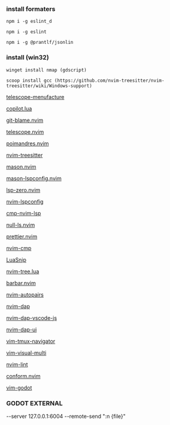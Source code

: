 ### install formaters
`npm i -g eslint_d`

`npm i -g eslint`

`npm i -g @prantlf/jsonlin`


### install (win32)
`winget install nmap (gdscript)`

`scoop install gcc (https://github.com/nvim-treesitter/nvim-treesitter/wiki/Windows-support)`

[telescope-menufacture](https://github.com/molecule-man/telescope-menufacture)

[copilot.lua](https://github.com/zbirenbaum/copilot.lua)

[git-blame.nvim](https://github.com/f-person/git-blame.nvim)

[telescope.nvim](https://github.com/nvim-telescope/telescope.nvim)

[poimandres.nvim](https://github.com/olivercederborg/poimandres.nvim)

[nvim-treesitter](https://github.com/nvim-treesitter/nvim-treesitter)

[mason.nvim](https://github.com/williamboman/mason.nvim)

[mason-lspconfig.nvim](https://github.com/williamboman/mason-lspconfig.nvim)

[lsp-zero.nvim](https://github.com/VonHeikemen/lsp-zero.nvim)

[nvim-lspconfig](https://github.com/neovim/nvim-lspconfig)

[cmp-nvim-lsp](https://github.com/hrsh7th/cmp-nvim-lsp)

[null-ls.nvim](https://github.com/jose-elias-alvarez/null-ls.nvim)

[prettier.nvim](https://github.com/MunifTanjim/prettier.nvim)

[nvim-cmp](https://github.com/hrsh7th/nvim-cmp)

[LuaSnip](https://github.com/L3MON4D3/LuaSnip)

[nvim-tree.lua](https://github.com/nvim-tree/nvim-tree.lua)

[barbar.nvim](https://github.com/romgrk/barbar.nvim)

[nvim-autopairs](https://github.com/windwp/nvim-autopairs)

[nvim-dap](https://github.com/mfussenegger/nvim-dap)

[nvim-dap-vscode-js](https://github.com/mxsdev/nvim-dap-vscode-js)

[nvim-dap-ui](https://github.com/rcarriga/nvim-dap-ui)

[vim-tmux-navigator](https:github.com/hristoomey/vim-tmux-navigator)

[vim-visual-multi](https:github.com/g979/vim-visual-multi)

[nvim-lint](https:github.com/fussenegger/nvim-lint)

[conform.nvim](https:github.com/tevearc/conform.nvim)

[vim-godot](https:github.com/abamax/vim-godot)

### GODOT EXTERNAL

 --server 127.0.0.1:6004 --remote-send  "<esc>:n {file}<CR>"
